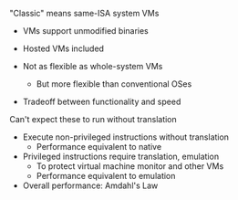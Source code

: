 "Classic" means same-ISA system VMs

- VMs support unmodified binaries
- Hosted VMs included

- Not as flexible as whole-system VMs
	- But more flexible than conventional OSes
- Tradeoff between functionality and speed

Can't expect these to run without translation
- Execute non-privileged instructions without translation
	- Performance equivalent to native
- Privileged instructions require translation, emulation
	- To protect virtual machine monitor and other VMs
	- Performance equivalent to emulation
- Overall performance: Amdahl's Law
